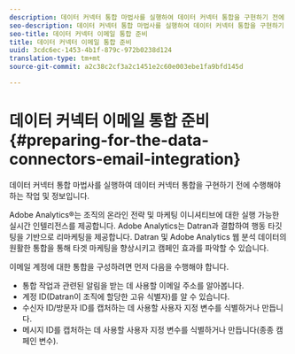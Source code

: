 ```yaml
---
description: 데이터 커넥터 통합 마법사를 실행하여 데이터 커넥터 통합을 구현하기 전에 수행해야 하는 작업 및 정보입니다.
seo-description: 데이터 커넥터 통합 마법사를 실행하여 데이터 커넥터 통합을 구현하기 전에 수행해야 하는 작업 및 정보입니다.
seo-title: 데이터 커넥터 이메일 통합 준비
title: 데이터 커넥터 이메일 통합 준비
uuid: 3cdc6ec-1453-4b1f-879c-972b0238d124
translation-type: tm+mt
source-git-commit: a2c38c2cf3a2c1451e2c60e003ebe1fa9bfd145d

---
```



# 데이터 커넥터 이메일 통합 준비{#preparing-for-the-data-connectors-email-integration}

데이터 커넥터 통합 마법사를 실행하여 데이터 커넥터 통합을 구현하기 전에 수행해야 하는 작업 및 정보입니다.

Adobe Analytics®는 조직의 온라인 전략 및 마케팅 이니셔티브에 대한 실행 가능한 실시간 인텔리전스를 제공합니다. Adobe Analytics는 Datran과 결합하여 행동 타깃팅을 기반으로 리마케팅을 제공합니다. Datran 및 Adobe Analytics 웹 분석 데이터의 원활한 통합을 통해 타겟 마케팅을 향상시키고 캠페인 효과를 파악할 수 있습니다.

이메일 계정에 대한 통합을 구성하려면 먼저 다음을 수행해야 합니다.

* 통합 작업과 관련된 알림을 받는 데 사용할 이메일 주소를 알아봅니다.
* 계정 ID(Datran이 조직에 할당한 고유 식별자)를 알 수 있습니다.
* 수신자 ID/방문자 ID를 캡처하는 데 사용할 사용자 지정 변수를 식별하거나 만듭니다.
* 메시지 ID를 캡처하는 데 사용할 사용자 지정 변수를 식별하거나 만듭니다(종종 캠페인 변수).

